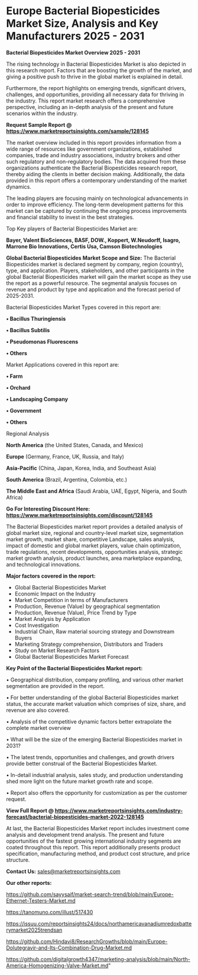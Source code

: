 # Europe Bacterial Biopesticides Market Size, Analysis and Key Manufacturers 2025 - 2031

<Strong> Bacterial Biopesticides Market Overview 2025 - 2031</strong>

The rising technology in Bacterial Biopesticides Market is also depicted in this research report. Factors that are boosting the growth of the market, and giving a positive push to thrive in the global market is explained in detail.

Furthermore, the report highlights on emerging trends, significant drivers, challenges, and opportunities, providing all necessary data for thriving in the industry. This report market research offers a comprehensive perspective, including an in-depth analysis of the present and future scenarios within the industry.

<strong>Request Sample Report @ <a href=https://www.marketreportsinsights.com/sample/128145>https://www.marketreportsinsights.com/sample/128145</a></strong>

The market overview included in this report provides information from a wide range of resources like government organizations, established companies, trade and industry associations, industry brokers and other such regulatory and non-regulatory bodies. The data acquired from these organizations authenticate the Bacterial Biopesticides research report, thereby aiding the clients in better decision making. Additionally, the data provided in this report offers a contemporary understanding of the market dynamics.

The leading players are focusing mainly on technological advancements in order to improve efficiency. The long-term development patterns for this market can be captured by continuing the ongoing process improvements and financial stability to invest in the best strategies.

Top Key players of Bacterial Biopesticides Market are:

<strong>Bayer, Valent BioSciences, BASF, DOW., Koppert, W.Neudorff, Isagro, Marrone Bio Innovations, Certis Usa, Camson Biotechnologies</strong>

<strong><b>Global Bacterial Biopesticides Market Scope and Size:</b></strong>
The Bacterial Biopesticides market is declared segment by company, region (country), type, and application. Players, stakeholders, and other participants in the global Bacterial Biopesticides market will gain the market scope as they use the report as a powerful resource. The segmental analysis focuses on revenue and product by type and application and the forecast period of 2025-2031.

Bacterial Biopesticides Market Types covered in this report are:

<strong>• Bacillus Thuringiensis

• Bacillus Subtilis

• Pseudomonas Fluorescens

• Others</strong>

Market Applications covered in this report are:

<strong>• Farm

• Orchard

• Landscaping Company

• Government

• Others</strong> 

Regional Analysis

<strong>North America</strong> (the United States, Canada, and Mexico)

<strong>Europe</strong> (Germany, France, UK, Russia, and Italy)

<strong>Asia-Pacific</strong> (China, Japan, Korea, India, and Southeast Asia)

<strong>South America</strong> (Brazil, Argentina, Colombia, etc.)

<strong>The Middle East and Africa</strong> (Saudi Arabia, UAE, Egypt, Nigeria, and South Africa)

<strong>Go For Interesting Discount Here: <a href=https://www.marketreportsinsights.com/discount/128145>https://www.marketreportsinsights.com/discount/128145</a></strong>

The Bacterial Biopesticides market report provides a detailed analysis of global market size, regional and country-level market size, segmentation market growth, market share, competitive Landscape, sales analysis, impact of domestic and global market players, value chain optimization, trade regulations, recent developments, opportunities analysis, strategic market growth analysis, product launches, area marketplace expanding, and technological innovations.

<strong><b>Major factors covered in the report:</b></strong>
<ul>
  <li>Global Bacterial Biopesticides Market </li>
  <li>Economic Impact on the Industry</li>
  <li>Market Competition in terms of Manufacturers</li>
  <li>Production, Revenue (Value) by geographical segmentation</li>
  <li>Production, Revenue (Value), Price Trend by Type</li>
  <li>Market Analysis by Application</li>
  <li>Cost Investigation</li>
  <li>Industrial Chain, Raw material sourcing strategy and Downstream Buyers</li>
  <li>Marketing Strategy comprehension, Distributors and Traders</li>
  <li>Study on Market Research Factors</li>
  <li>Global Bacterial Biopesticides Market Forecast</li>
</ul>

<strong><b>Key Point of the Bacterial Biopesticides Market report:</b></strong>

• Geographical distribution, company profiling, and various other market segmentation are provided in the report.

• For better understanding of the global Bacterial Biopesticides market status, the accurate market valuation which comprises of size, share, and revenue are also covered.

• Analysis of the competitive dynamic factors better extrapolate the complete market overview

• What will be the size of the emerging Bacterial Biopesticides market in 2031?

• The latest trends, opportunities and challenges, and growth drivers provide better construal of the Bacterial Biopesticides Market.

• In-detail industrial analysis, sales study, and production understanding shed more light on the future market growth rate and scope.

• Report also offers the opportunity for customization as per the customer request.

<strong><b>View Full Report @ <a href=https://www.marketreportsinsights.com/industry-forecast/bacterial-biopesticides-market-2022-128145>https://www.marketreportsinsights.com/industry-forecast/bacterial-biopesticides-market-2022-128145</a></b></strong>


At last, the Bacterial Biopesticides Market report includes investment come analysis and development trend analysis. The present and future opportunities of the fastest growing international industry segments are coated throughout this report. This report additionally presents product specification, manufacturing method, and product cost structure, and price structure.

<strong>Contact Us:</strong>
sales@marketreportsinsights.com

<strong>Our other reports:</strong>

<a href=https://github.com/sayysaif/market-search-trend/blob/main/Europe-Ethernet-Testers-Market.md>https://github.com/sayysaif/market-search-trend/blob/main/Europe-Ethernet-Testers-Market.md</a>

<a href=https://tanomuno.com/illust/517430>https://tanomuno.com/illust/517430</a>

<a href=https://issuu.com/reportsinsights24/docs/northamericavanadiumredoxbatterymarket2025trendsan>https://issuu.com/reportsinsights24/docs/northamericavanadiumredoxbatterymarket2025trendsan</a>

<a href=https://github.com/Hindavi8/ResearchGrowths/blob/main/Europe-Dolutegravir-and-Its-Combination-Drug-Market.md>https://github.com/Hindavi8/ResearchGrowths/blob/main/Europe-Dolutegravir-and-Its-Combination-Drug-Market.md</a>

<a href=https://github.com/digitalgrowth4347/marketing-analysis/blob/main/North-America-Homogenizing-Valve-Market.md>https://github.com/digitalgrowth4347/marketing-analysis/blob/main/North-America-Homogenizing-Valve-Market.md</a>"
